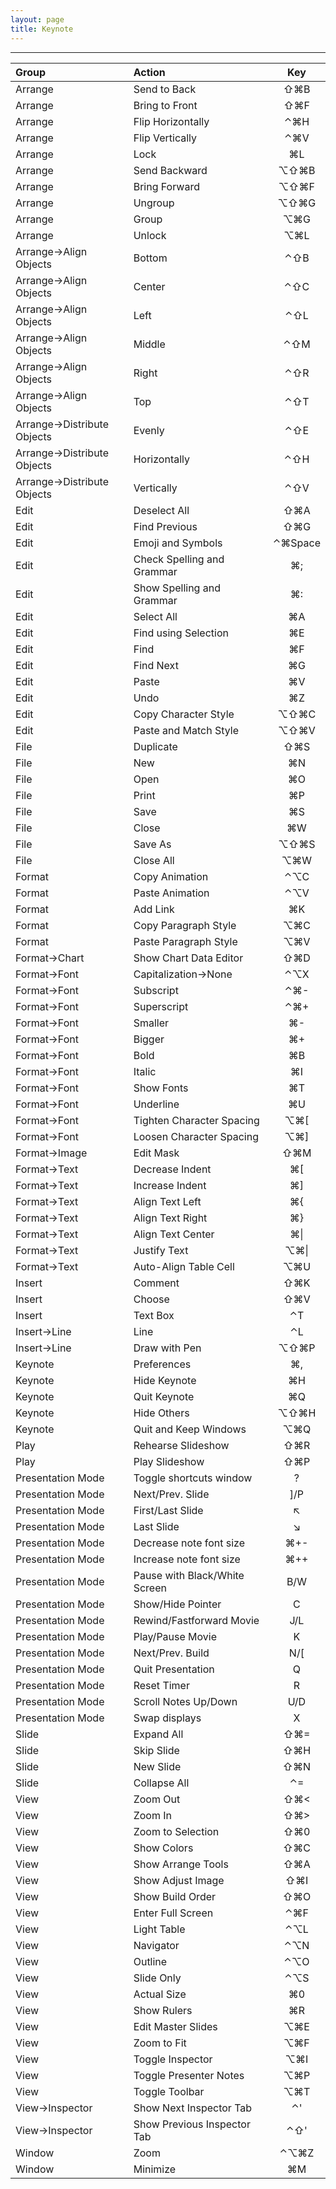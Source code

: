 ```yaml
---
layout: page
title: Keynote
---
```


---

| Group                          | Action                           | Key          |
| :----------------------------- | :------------------------------- | :----------: |
| Arrange                        | Send to Back                     | ⇧⌘B          |
| Arrange                        | Bring to Front                   | ⇧⌘F          |
| Arrange                        | Flip Horizontally                | ⌃⌘H          |
| Arrange                        | Flip Vertically                  | ⌃⌘V          |
| Arrange                        | Lock                             | ⌘L           |
| Arrange                        | Send Backward                    | ⌥⇧⌘B         |
| Arrange                        | Bring Forward                    | ⌥⇧⌘F         |
| Arrange                        | Ungroup                          | ⌥⇧⌘G         |
| Arrange                        | Group                            | ⌥⌘G          |
| Arrange                        | Unlock                           | ⌥⌘L          |
| Arrange->Align Objects         | Bottom                           | ⌃⇧B          |
| Arrange->Align Objects         | Center                           | ⌃⇧C          |
| Arrange->Align Objects         | Left                             | ⌃⇧L          |
| Arrange->Align Objects         | Middle                           | ⌃⇧M          |
| Arrange->Align Objects         | Right                            | ⌃⇧R          |
| Arrange->Align Objects         | Top                              | ⌃⇧T          |
| Arrange->Distribute Objects    | Evenly                           | ⌃⇧E          |
| Arrange->Distribute Objects    | Horizontally                     | ⌃⇧H          |
| Arrange->Distribute Objects    | Vertically                       | ⌃⇧V          |
| Edit                           | Deselect All                     | ⇧⌘A          |
| Edit                           | Find Previous                    | ⇧⌘G          |
| Edit                           | Emoji and Symbols                | ⌃⌘Space      |
| Edit                           | Check Spelling and Grammar       | ⌘;           |
| Edit                           | Show Spelling and Grammar        | ⌘:           |
| Edit                           | Select All                       | ⌘A           |
| Edit                           | Find using Selection             | ⌘E           |
| Edit                           | Find                             | ⌘F           |
| Edit                           | Find Next                        | ⌘G           |
| Edit                           | Paste                            | ⌘V           |
| Edit                           | Undo                             | ⌘Z           |
| Edit                           | Copy Character Style             | ⌥⇧⌘C         |
| Edit                           | Paste and Match Style            | ⌥⇧⌘V         |
| File                           | Duplicate                        | ⇧⌘S          |
| File                           | New                              | ⌘N           |
| File                           | Open                             | ⌘O           |
| File                           | Print                            | ⌘P           |
| File                           | Save                             | ⌘S           |
| File                           | Close                            | ⌘W           |
| File                           | Save As                          | ⌥⇧⌘S         |
| File                           | Close All                        | ⌥⌘W          |
| Format                         | Copy Animation                   | ⌃⌥C          |
| Format                         | Paste Animation                  | ⌃⌥V          |
| Format                         | Add Link                         | ⌘K           |
| Format                         | Copy Paragraph Style             | ⌥⌘C          |
| Format                         | Paste Paragraph Style            | ⌥⌘V          |
| Format->Chart                  | Show Chart Data Editor           | ⇧⌘D          |
| Format->Font                   | Capitalization->None             | ⌃⌥X          |
| Format->Font                   | Subscript                        | ⌃⌘&#45;      |
| Format->Font                   | Superscript                      | ⌃⌘+          |
| Format->Font                   | Smaller                          | ⌘-           |
| Format->Font                   | Bigger                           | ⌘+           |
| Format->Font                   | Bold                             | ⌘B           |
| Format->Font                   | Italic                           | ⌘I           |
| Format->Font                   | Show Fonts                       | ⌘T           |
| Format->Font                   | Underline                        | ⌘U           |
| Format->Font                   | Tighten Character Spacing        | ⌥⌘[          |
| Format->Font                   | Loosen Character Spacing         | ⌥⌘]          |
| Format->Image                  | Edit Mask                        | ⇧⌘M          |
| Format->Text                   | Decrease Indent                  | ⌘[           |
| Format->Text                   | Increase Indent                  | ⌘]           |
| Format->Text                   | Align Text Left                  | ⌘{           |
| Format->Text                   | Align Text Right                 | ⌘}           |
| Format->Text                   | Align Text Center                | ⌘&#124;      |
| Format->Text                   | Justify Text                     | ⌥⌘&#124;     |
| Format->Text                   | Auto-Align Table Cell            | ⌥⌘U          |
| Insert                         | Comment                          | ⇧⌘K          |
| Insert                         | Choose                           | ⇧⌘V          |
| Insert                         | Text Box                         | ⌃T           |
| Insert->Line                   | Line                             | ⌃L           |
| Insert->Line                   | Draw with Pen                    | ⌥⇧⌘P         |
| Keynote                        | Preferences                      | ⌘,           |
| Keynote                        | Hide Keynote                     | ⌘H           |
| Keynote                        | Quit Keynote                     | ⌘Q           |
| Keynote                        | Hide Others                      | ⌥⇧⌘H         |
| Keynote                        | Quit and Keep Windows            | ⌥⌘Q          |
| Play                           | Rehearse Slideshow               | ⇧⌘R          |
| Play                           | Play Slideshow                   | ⇧⌘P          |
| Presentation Mode              | Toggle shortcuts window          | ?            |
| Presentation Mode              | Next/Prev. Slide                 | ]/P          |
| Presentation Mode              | First/Last Slide                 | ↖            |
| Presentation Mode              | Last Slide                       | ↘            |
| Presentation Mode              | Decrease note font size          | ⌘+-          |
| Presentation Mode              | Increase note font size          | ⌘++          |
| Presentation Mode              | Pause with Black/White Screen    | B/W          |
| Presentation Mode              | Show/Hide Pointer                | C            |
| Presentation Mode              | Rewind/Fastforward Movie         | J/L          |
| Presentation Mode              | Play/Pause Movie                 | K            |
| Presentation Mode              | Next/Prev. Build                 | N/[          |
| Presentation Mode              | Quit Presentation                | Q            |
| Presentation Mode              | Reset Timer                      | R            |
| Presentation Mode              | Scroll Notes Up/Down             | U/D          |
| Presentation Mode              | Swap displays                    | X            |
| Slide                          | Expand All                       | ⇧⌘=          |
| Slide                          | Skip Slide                       | ⇧⌘H          |
| Slide                          | New Slide                        | ⇧⌘N          |
| Slide                          | Collapse All                     | ⌃=           |
| View                           | Zoom Out                         | ⇧⌘<          |
| View                           | Zoom In                          | ⇧⌘>          |
| View                           | Zoom to Selection                | ⇧⌘0          |
| View                           | Show Colors                      | ⇧⌘C          |
| View                           | Show Arrange Tools               | ⇧⌘A          |
| View                           | Show Adjust Image                | ⇧⌘I          |
| View                           | Show Build Order                 | ⇧⌘O          |
| View                           | Enter Full Screen                | ⌃⌘F          |
| View                           | Light Table                      | ⌃⌥L          |
| View                           | Navigator                        | ⌃⌥N          |
| View                           | Outline                          | ⌃⌥O          |
| View                           | Slide Only                       | ⌃⌥S          |
| View                           | Actual Size                      | ⌘0           |
| View                           | Show Rulers                      | ⌘R           |
| View                           | Edit Master Slides               | ⌥⌘E          |
| View                           | Zoom to Fit                      | ⌥⌘F          |
| View                           | Toggle Inspector                 | ⌥⌘I          |
| View                           | Toggle Presenter Notes           | ⌥⌘P          |
| View                           | Toggle Toolbar                   | ⌥⌘T          |
| View->Inspector                | Show Next Inspector Tab          | ⌃'           |
| View->Inspector                | Show Previous Inspector Tab      | ⌃⇧'          |
| Window                         | Zoom                             | ⌃⌥⌘Z         |
| Window                         | Minimize                         | ⌘M           |

